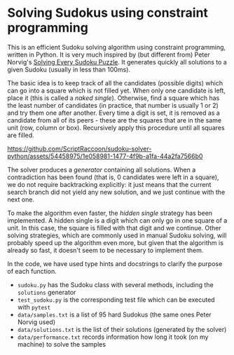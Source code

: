 # Solving Sudokus using constraint programming

This is an efficient Sudoku solving algorithm using constraint programming, written in Python. It is very much inspired by (but different from) Peter Norvig's [Solving Every Sudoku Puzzle](https://norvig.com/sudoku.html). It generates quickly all solutions to a given Sudoku (usually in less than 100ms).

The basic idea is to keep track of all the candidates (possible digits) which can go into a square which is not filled yet. When only one candidate is left, place it (this is called a _naked single_). Otherwise, find a square which has the least number of candidates (in practice, that number is usually 1 or 2) and try them one after another. Every time a digit is set, it is removed as a candidate from all of its peers - these are the squares that are in the same unit (row, column or box). Recursively apply this procedure until all squares are filled.

https://github.com/ScriptRaccoon/sudoku-solver-python/assets/54458975/1e058981-1477-4f9b-a1fa-44a2fa7566b0

The solver produces a _generator_ containing all solutions. When a contradiction has been found (that is, 0 candidates were left in a square), we do not require backtracking explicitly: it just means that the current search branch did not yield any new solution, and we just continue with the next one.

To make the algorithm even faster, the _hidden single_ strategy has been implemented. A hidden single is a digit which can only go in one square of a unit. In this case, the square is filled with that digit and we continue. Other solving strategies, which are commonly used in manual Sudoku solving, will probably speed up the algorithm even more, but given that the algorithm is already so fast, it doesn't seem to be necessary to implement them.

In the code, we have used type hints and docstrings to clarify the purpose of each function.

-   `sudoku.py` has the Sudoku class with several methods, including the `solutions` generator
-   `test_sudoku.py` is the corresponding test file which can be executed with `pytest`
-   `data/samples.txt` is a list of 95 hard Sudokus (the same ones Peter Norvig used)
-   `data/solutions.txt` is the list of their solutions (generated by the solver)
-   `data/performance.txt` records information how long it took (on my machine) to solve the samples
